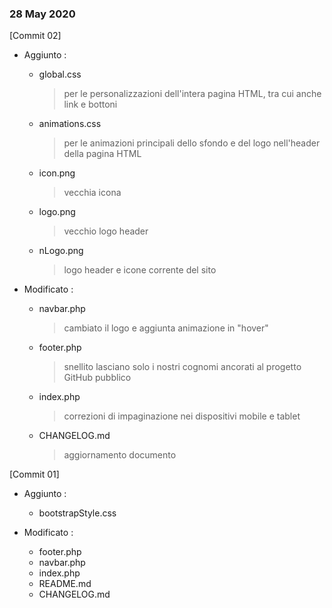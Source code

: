 
### 28 May 2020

[Commit 02]

* Aggiunto :  
	* global.css  
		> per le personalizzazioni dell'intera pagina HTML, tra cui anche link e bottoni 
	*  animations.css  
	    > per le animazioni principali dello sfondo e del logo nell'header della pagina HTML 
	*  icon.png  
		> vecchia icona
	*  logo.png  
		> vecchio logo header 
	*  nLogo.png  
		> logo header e icone corrente del sito

* Modificato :  
	* navbar.php  
		> cambiato il logo e aggiunta animazione in "hover"
	*  footer.php  
		> snellito lasciano solo i nostri cognomi ancorati al progetto GitHub pubblico
	*  index.php  
		> correzioni di impaginazione nei dispositivi mobile e tablet
	*  CHANGELOG.md
        > aggiornamento documento

  

[Commit 01]

* Aggiunto :  
	*  bootstrapStyle.css  

* Modificato :  
	* footer.php  
	*  navbar.php  
	*  index.php  
	*  README.md  
	*  CHANGELOG.md  